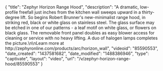 {
    "title": "Zephyr Horizon Range Hood",
    "description": "A dramatic, low-profile freefall just inches from the kitchen wall sweeps upward in a thirty-degree lift. So begins Robert Brunner's new-minimalist range hood, in striking red, black or white glass on stainless steel. The glass surface may be etched in one of our patterns - a leaf motif on white glass, or flowers on black glass. The removable front panel doubles as easy blower access for cleaning or service with no heavy lifting. A duo of halogen lamps completes the picture.\n\nLearn more at http:\/\/zephyronline.com\/products\/arc\/horizon_wall",
    "videoid": "85590553",
    "date_created": "1437581682",
    "date_modified": "1488386946",
    "type": "captivate",
    "layout": "video",
    "url": "\/v\/zephyr-horizon-range-hood\/85590553"
}